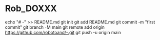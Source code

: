 # Rob_DOXXX
echo "# -" >> README.md git init git add README.md git commit -m "first commit" git branch -M main git remote add origin https://github.com/robotoand/-.git git push -u origin main
